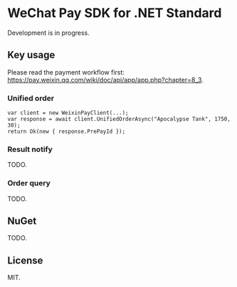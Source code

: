 # WeChat Pay SDK for .NET Standard

Development is in progress.

## Key usage

Please read the payment workflow first: https://pay.weixin.qq.com/wiki/doc/api/app/app.php?chapter=8_3.

### Unified order

    var client = new WeixinPayClient(...);
    var response = await client.UnifiedOrderAsync("Apocalypse Tank", 1750, 30);
    return Ok(new { response.PrePayId });

### Result notify

TODO.

### Order query

TODO.

## NuGet

TODO.

## License

MIT.
